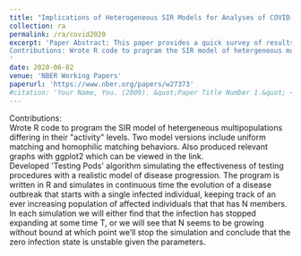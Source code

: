 ```yaml
---
title: "Implications of Heterogeneous SIR Models for Analyses of COVID-19"
collection: ra
permalink: /ra/covid2020
excerpt: 'Paper Abstract: This paper provides a quick survey of results on the classic SIR model and variants allowing for heterogeneity in contact rates. It notes that calibrating the classic model to data generated by a heterogeneous model can lead to forecasts that are biased in several ways and to understatement of the forecast uncertainty. Among the biases are that we may underestimate how quickly herd immunity might be reached, underestimate differences across regions, and have biased estimates of the impact of endogenous and policy-driven social distancing.
Contributions: Wrote R code to program the SIR model of hetergeneous multipopulations differing in their "activity" levels. Two model versions include uniform matching and homophilic matching behaviors. Also produced relevant graphs with ggplot2 which can be viewed in the link. 
'
date: 2020-06-02
venue: 'NBER Working Papers'
paperurl: 'https://www.nber.org/papers/w27373'
#citation: 'Your Name, You. (2009). &quot;Paper Title Number 1.&quot; <i>Journal 1</i>. 1(1).'
---
```

Contributions: <br/> Wrote R code to program the SIR model of hetergeneous multipopulations differing in their "activity" levels. Two model versions include uniform matching and homophilic matching behaviors. Also produced relevant graphs with ggplot2 which can be viewed in the link. 
<br/>
Developed 'Testing Pods' algorithm simulating the effectiveness of testing procedures with a realistic model of disease progression. The program is written in R and simulates in continuous time the evolution of a disease outbreak that starts with a single infected individual, keeping track of an ever increasing population of affected individuals that that has N members. In each simulation we will either find that the infection has stopped expanding at some time T, or we will see that N seems to be growing without bound at which point we’ll stop the simulation and conclude that the zero infection state is unstable given the parameters.

